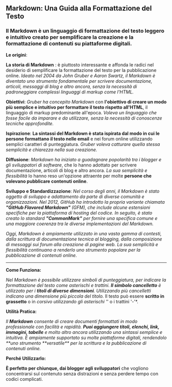 <!-- @format -->

## Markdown: Una Guida alla Formattazione del Testo

### Il Markdown è un linguaggio di formattazione del testo leggero e intuitivo creato per semplificare la creazione e la formattazione di contenuti su piattaforme digitali.

**Le origini**:

**La storia di Markdown** : è piuttosto interessante e affonda le radici nel desiderio di semplificare la formattazione del testo per la pubblicazione online.
_Ideato nel 2004 da John Gruber e Aaron Swartz, il Markdown è diventato uno strumento fondamentale per scrivere documentazione, articoli, messaggi di blog e altro ancora, senza la necessità di padroneggiare complessi linguaggi di markup come l'HTML._

**Obiettivi**: _Gruber ha concepito Markdown_ con **l'obiettivo di creare un modo più semplice e intuitivo per formattare il testo rispetto all'HTML**, il linguaggio di markup predominante all'epoca.
_Voleva un linguaggio che fosse facile da imparare e da utilizzare, senza la necessità di conoscenze tecniche approfondite._

**Ispirazione**: **La sintassi del Markdown è stata ispirata dal modo in cui le persone formattano il testo nelle email** e nei forum online utilizzando semplici caratteri di punteggiatura. _Gruber voleva catturare quella stessa semplicità e chiarezza nella sua creazione._

**Diffusione**: _Markdown ha iniziato a guadagnare popolarità tra i blogger e gli sviluppatori di software_, che lo hanno adottato per scrivere documentazione, articoli di blog e altro ancora. _La sua semplicità e flessibilità_ lo hanno reso un'opzione attraente per molte **persone che volevano pubblicare contenuti online**.

**Sviluppo e Standardizzazione**: _Nel corso degli anni, il Markdown è stato oggetto di sviluppo e adattamento da parte di diverse comunità e organizzazioni. Nel 2012, GitHub ha introdotto la propria variante chiamata **"GitHub Flavored Markdown"** (GFM), che include alcune estensioni specifiche per la piattaforma di hosting del codice. In seguito, è stato creato lo standard **"CommonMark"** per fornire una specifica comune e una maggiore coerenza tra le diverse implementazioni del Markdown._

_Oggi, Markdown è ampiamente utilizzato in una vasta gamma di contesti, dalla scrittura di documentazione tecnica al blogging, dalla composizione di messaggi sui forum alla creazione di pagine web. La sua semplicità e flessibilità continuano a renderlo uno strumento popolare per la pubblicazione di contenuti online._

---

**Come Funziona:**

_Nel Markdown è possibile utilizzare simboli di punteggiatura, per indicare la formattazione del testo come asterischi e trattini. **Il simbolo cancelletto** è utilizzato per i **titoli di diverse dimensioni**. Utilizzando più cancelletti indicano una dimensione più piccola del titolo._
Il testo può essere **scritto in grassetto** o in _corsivo utilizzando gli asterischi '_' o i trattini '-'\*.

**Utilità Pratica:**

_Il **Markdown** consente di creare documenti formattati in modo professionale con facilità e rapidità. **Puoi aggiungere titoli, elenchi, link, immagini, tabelle** e molto altro ancora utilizzando una sintassi semplice e intuitiva. È ampiamente supportato su molte piattaforme digitali, rendendolo **uno strumento **versatile\*\* per la scrittura e la pubblicazione di contenuti online._

**Perché Utilizzarlo:**

**È perfetto per chiunque, dai blogger agli sviluppatori** che vogliono concentrarsi sul contenuto senza distrazioni e senza perdere tempo con codici complicati.
